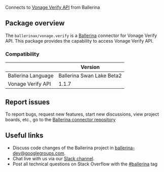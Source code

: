 Connects to [Vonage Verify API](https://nexmo-api-specification.herokuapp.com/verify) from Ballerina

## Package overview
The `ballerinax/vonage.verify` is a [Ballerina](https://ballerina.io/) connector for Vonage Verify API.
This package provides the capability to access Vonage Verify API.

### Compatibility
|                               | Version                        |
|-------------------------------|--------------------------------|
| Ballerina Language            | Ballerina Swan Lake Beta2      |
| Vonage Verify API             | 1.1.7                          |

## Report issues
To report bugs, request new features, start new discussions, view project boards, etc., go to the [Ballerina connector repository](https://github.com/ballerina-platform/ballerinax-openapi-connectors)

## Useful links
- Discuss code changes of the Ballerina project in [ballerina-dev@googlegroups.com](mailto:ballerina-dev@googlegroups.com).
- Chat live with us via our [Slack channel](https://ballerina.io/community/slack/).
- Post all technical questions on Stack Overflow with the [#ballerina](https://stackoverflow.com/questions/tagged/ballerina) tag
